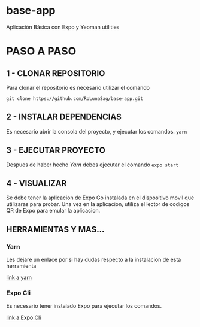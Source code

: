 # base-app
Aplicación Básica con Expo y Yeoman utilities

# PASO A PASO

## 1 - CLONAR REPOSITORIO
Para clonar el repositorio es necesario utilizar el comando

`git clone https://github.com/RoLunaSag/base-app.git`

## 2 - INSTALAR DEPENDENCIAS
Es necesario abrir la consola del proyecto, y ejecutar los comandos.
`yarn`

## 3 - EJECUTAR PROYECTO
Despues de haber hecho *Yarn* debes ejecutar el comando
`expo start`

## 4 - VISUALIZAR
Se debe tener la aplicacion de Expo Go instalada en el dispositivo movil que utilizaras para probar.
Una vez en la aplicacion, utiliza el lector de codigos QR de Expo para emular la aplicacion.

## HERRAMIENTAS Y MAS...

### Yarn

Les dejare un enlace por si hay dudas respecto a la instalacion de esta herramienta

[link a yarn](https://classic.yarnpkg.com/en/docs/install/#windows-stable)

### Expo Cli

Es necesario tener instalado Expo para ejecutar los comandos.

[link a Expo Cli](https://gist.github.com/mrcodedev/37b463ae63c0c1d762e6efaf4c26af4f)
